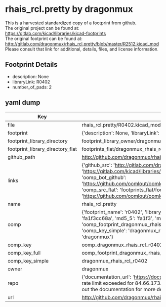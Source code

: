 # rhais_rcl.pretty by dragonmux  
This is a harvested standardized copy of a footprint from github.  
The original project can be found at:  
https://gitlab.com/kicad/libraries/kicad-footprints  
The original footprint can be found at:
http://gitlab.com/dragonmux/rhais_rcl.pretty/blob/master/R2512.kicad_mod
Please consult that link for additional, details, files, and license information.  
## Footprint Details
* description: None  
* libraryLink: R0402  
* number_of_pads: 2  
## yaml dump  
| Key | Value |  
| --- | --- |  
| file | rhais_rcl.pretty/R0402.kicad_mod |  
| footprint | {'description': None, 'libraryLink': 'R0402', 'number_of_pads': 2} |  
| footprint_library_directory | footprint_library_owner/dragonmux_rhais_rcl.pretty |  
| footprint_library_directory_flat | footprints_flat/dragonmux_rhais_rcl_r0402/working |  
| github_path | http://github.com/dragonmux/rhais_rcl.pretty/blob/master/R0402.kicad_mod |  
| links | {'github_src': 'http://gitlab.com/dragonmux/rhais_rcl.pretty/blob/master/R2512.kicad_mod', 'github_src_repo': 'https://gitlab.com/kicad/libraries/kicad-footprints', 'oomp_bot': 'footprints/dragonmux_rhais_rcl_r0402/working', 'oomp_bot_github': 'https://github.com/oomlout/oomlout_oomp_footprint_bot/tree/main/footprints/dragonmux_rhais_rcl_r0402/working', 'oomp_src_flat': 'footprints_flat/footprints_flat/dragonmux_rhais_rcl_r0402/working', 'oomp_src_flat_github': 'https://github.com/oomlout/oomlout_oomp_footprint_src/tree/main/footprints_flat/dragonmux_rhais_rcl_r0402/working'} |  
| name | rhais_rcl.pretty |  
| oomp | {'footprint_name': 'r0402', 'library_name': 'rhais_rcl', 'md5': 'fa1f3cc68acab43c8b3fd522a3215b34', 'md5_10': 'fa1f3cc68a', 'md5_5': 'fa1f3', 'md5_6': 'fa1f3c', 'oomp_key': 'oomp_dragonmux_rhais_rcl_r0402', 'oomp_key_extra': 'oomp_footprint_dragonmux_rhais_rcl_r0402', 'oomp_key_full': 'oomp_footprint_dragonmux_rhais_rcl_r0402_fa1f3c', 'oomp_key_simple': 'dragonmux_rhais_rcl_r0402', 'original_filename': 'rhais_rcl.pretty/R0402.kicad_mod', 'owner_name': 'dragonmux'} |  
| oomp_key | oomp_dragonmux_rhais_rcl_r0402 |  
| oomp_key_full | oomp_footprint_dragonmux_rhais_rcl_r0402 |  
| oomp_key_simple | dragonmux_rhais_rcl_r0402 |  
| owner | dragonmux |  
| repo | {'documentation_url': 'https://docs.github.com/rest/overview/resources-in-the-rest-api#rate-limiting', 'message': "API rate limit exceeded for 84.66.173.59. (But here's the good news: Authenticated requests get a higher rate limit. Check out the documentation for more details.)"} |  
| url | http://github.com/dragonmux/rhais_rcl.pretty |  


